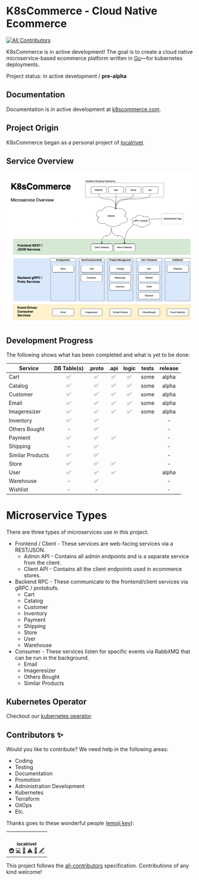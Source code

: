 # K8sCommerce - Cloud Native Ecommerce

<!-- ALL-CONTRIBUTORS-BADGE:START - Do not remove or modify this section -->

[![All Contributors](https://img.shields.io/badge/all_contributors-1-orange.svg?style=flat-square)](#contributors-)

<!-- ALL-CONTRIBUTORS-BADGE:END -->

K8sCommerce is in active development! The goal is to create a cloud native microservice-based ecommerce platform written in [Go](https://go.dev/)—for kubernetes deployments.

Project status: in active development / **pre-alpha**

## Documentation

Documentation is in active development at [k8scommerce.com](https://k8scommerce.com/).

## Project Origin

K8sCommerce began as a personal project of [localrivet](https://github.com/localrivet).

## Service Overview

![K8sCommerce Overview](docs/K8sCommerceOverview.drawio.png)

## Development Progress

The following shows what has been completed and what is yet to be done:

| Service          |    DB Table(s)     |       .proto       |        .api        |       logic        | tests | release |
| ---------------- | :----------------: | :----------------: | :----------------: | :----------------: | :---: | :-----: |
| Cart             | :white_check_mark: | :white_check_mark: | :white_check_mark: | :white_check_mark: | some  |  alpha  |
| Catalog          | :white_check_mark: | :white_check_mark: | :white_check_mark: | :white_check_mark: | some  |  alpha  |
| Customer         | :white_check_mark: | :white_check_mark: | :white_check_mark: | :white_check_mark: | some  |  alpha  |
| Email            | :white_check_mark: | :white_check_mark: | :white_check_mark: | :white_check_mark: | some  |  alpha  |
| Imageresizer     | :white_check_mark: | :white_check_mark: | :white_check_mark: | :white_check_mark: | some  |  alpha  |
| Inventory        | :white_check_mark: | :white_check_mark: |                    |                    |       |    -    |
| Others Bought    |         -          | :white_check_mark: |                    |                    |       |    -    |
| Payment          | :white_check_mark: | :white_check_mark: | :white_check_mark: |                    |       |    -    |
| Shipping         |         -          | :white_check_mark: |                    |                    |       |    -    |
| Similar Products | :white_check_mark: | :white_check_mark: |                    |                    |       |    -    |
| Store            | :white_check_mark: | :white_check_mark: | :white_check_mark: |                    |       |    -    |
| User             | :white_check_mark: | :white_check_mark: | :white_check_mark: |                    |       |  alpha  |
| Warehouse        |         -          | :white_check_mark: |                    |                    |       |    -    |
| Wishlist         |         -          |         -          |                    |                    |       |    -    |

# Microservice Types

There are three types of microservices use in this project.

- Frontend / Client - These services are web-facing services via a REST/JSON.
  - Admin API - Contains all admin endpoints and is a separate service from the client.
  - Client API - Contains all the client endpoints used in ecommerce stores.
- Backend RPC - These communicate to the frontend/client services via gRPC / protobufs.
  - Cart
  - Catalog
  - Customer
  - Inventory
  - Payment
  - Shipping
  - Store
  - User
  - Warehouse
- Consumer - These services listen for specific events via RabbitMQ that can be run in the background.
  - Email
  - Imageresizer
  - Others Bought
  - Similar Products

## Kubernetes Operator

Checkout our [kubernetes operator](https://github.com/k8scommerce/cluster-operator).

## Contributors ✨

Would you like to contribute? We need help in the following areas:

- Coding
- Testing
- Documentation
- Promotion
- Administration Development
- Kubernetes
- Terraform
- GitOps
- Etc.

Thanks goes to these wonderful people ([emoji key](https://allcontributors.org/docs/en/emoji-key)):

<!-- ALL-CONTRIBUTORS-LIST:START - Do not remove or modify this section -->
<!-- prettier-ignore-start -->
<!-- markdownlint-disable -->
<table>
  <tr>
    <td align="center"><a href="https://github.com/localrivet"><img src="https://avatars.githubusercontent.com/u/833950?v=4?s=100" width="100px;" alt=""/><br /><sub><b>localrivet</b></sub></a><br /><a href="#infra-localrivet" title="Infrastructure (Hosting, Build-Tools, etc)">🚇</a> <a href="https://github.com/k8scommerce/k8scommerce/commits?author=localrivet" title="Code">💻</a> <a href="https://github.com/k8scommerce/k8scommerce/commits?author=localrivet" title="Documentation">📖</a> <a href="https://github.com/k8scommerce/k8scommerce/commits?author=localrivet" title="Tests">⚠️</a> <a href="#maintenance-localrivet" title="Maintenance">🚧</a> <a href="#content-localrivet" title="Content">🖋</a></td>
  </tr>
</table>

<!-- markdownlint-restore -->
<!-- prettier-ignore-end -->

<!-- ALL-CONTRIBUTORS-LIST:END -->

This project follows the [all-contributors](https://github.com/all-contributors/all-contributors) specification. Contributions of any kind welcome!
